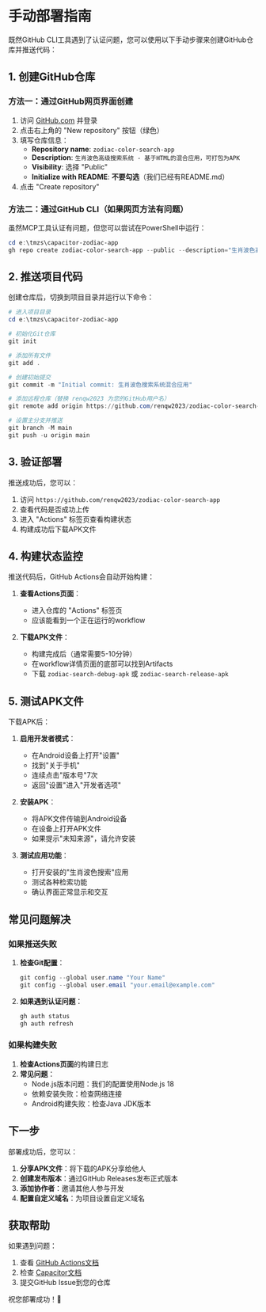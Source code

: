 # 手动部署指南

既然GitHub CLI工具遇到了认证问题，您可以使用以下手动步骤来创建GitHub仓库并推送代码：

## 1. 创建GitHub仓库

### 方法一：通过GitHub网页界面创建

1. 访问 [GitHub.com](https://github.com) 并登录
2. 点击右上角的 "New repository" 按钮（绿色）
3. 填写仓库信息：
   - **Repository name**: `zodiac-color-search-app`
   - **Description**: `生肖波色高级搜索系统 - 基于HTML的混合应用，可打包为APK`
   - **Visibility**: 选择 "Public"
   - **Initialize with README**: **不要勾选**（我们已经有README.md）
4. 点击 "Create repository"

### 方法二：通过GitHub CLI（如果网页方法有问题）

虽然MCP工具认证有问题，但您可以尝试在PowerShell中运行：

```powershell
cd e:\tmzs\capacitor-zodiac-app
gh repo create zodiac-color-search-app --public --description="生肖波色高级搜索系统 - 基于HTML的混合应用，可打包为APK"
```

## 2. 推送项目代码

创建仓库后，切换到项目目录并运行以下命令：

```powershell
# 进入项目目录
cd e:\tmzs\capacitor-zodiac-app

# 初始化Git仓库
git init

# 添加所有文件
git add .

# 创建初始提交
git commit -m "Initial commit: 生肖波色搜索系统混合应用"

# 添加远程仓库（替换 renqw2023 为您的GitHub用户名）
git remote add origin https://github.com/renqw2023/zodiac-color-search-app.git

# 设置主分支并推送
git branch -M main
git push -u origin main
```

## 3. 验证部署

推送成功后，您可以：

1. 访问 `https://github.com/renqw2023/zodiac-color-search-app`
2. 查看代码是否成功上传
3. 进入 "Actions" 标签页查看构建状态
4. 构建成功后下载APK文件

## 4. 构建状态监控

推送代码后，GitHub Actions会自动开始构建：

1. **查看Actions页面**：
   - 进入仓库的 "Actions" 标签页
   - 应该能看到一个正在运行的workflow

2. **下载APK文件**：
   - 构建完成后（通常需要5-10分钟）
   - 在workflow详情页面的底部可以找到Artifacts
   - 下载 `zodiac-search-debug-apk` 或 `zodiac-search-release-apk`

## 5. 测试APK文件

下载APK后：

1. **启用开发者模式**：
   - 在Android设备上打开"设置"
   - 找到"关于手机"
   - 连续点击"版本号"7次
   - 返回"设置"进入"开发者选项"

2. **安装APK**：
   - 将APK文件传输到Android设备
   - 在设备上打开APK文件
   - 如果提示"未知来源"，请允许安装

3. **测试应用功能**：
   - 打开安装的"生肖波色搜索"应用
   - 测试各种检索功能
   - 确认界面正常显示和交互

## 常见问题解决

### 如果推送失败

1. **检查Git配置**：
   ```powershell
   git config --global user.name "Your Name"
   git config --global user.email "your.email@example.com"
   ```

2. **如果遇到认证问题**：
   ```powershell
   gh auth status
   gh auth refresh
   ```

### 如果构建失败

1. **检查Actions页面**的构建日志
2. **常见问题**：
   - Node.js版本问题：我们的配置使用Node.js 18
   - 依赖安装失败：检查网络连接
   - Android构建失败：检查Java JDK版本

## 下一步

部署成功后，您可以：

1. **分享APK文件**：将下载的APK分享给他人
2. **创建发布版本**：通过GitHub Releases发布正式版本
3. **添加协作者**：邀请其他人参与开发
4. **配置自定义域名**：为项目设置自定义域名

## 获取帮助

如果遇到问题：

1. 查看 [GitHub Actions文档](https://docs.github.com/en/actions)
2. 检查 [Capacitor文档](https://capacitorjs.com/docs)
3. 提交GitHub Issue到您的仓库

祝您部署成功！🎉
